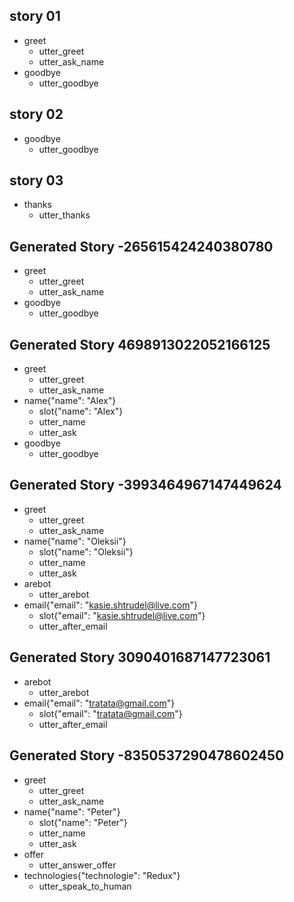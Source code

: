 ## story 01
* greet 
 	- utter_greet
    - utter_ask_name
* goodbye
 	- utter_goodbye
 
## story 02
* goodbye
 	- utter_goodbye

## story 03
* thanks
 	- utter_thanks
  
## Generated Story -265615424240380780
* greet
    - utter_greet
    - utter_ask_name
* goodbye
    - utter_goodbye

## Generated Story 4698913022052166125
* greet
    - utter_greet
    - utter_ask_name
* name{"name": "Alex"}
    - slot{"name": "Alex"}
    - utter_name
    - utter_ask
* goodbye
    - utter_goodbye

## Generated Story -3993464967147449624
* greet
    - utter_greet
    - utter_ask_name
* name{"name": "Oleksii"}
    - slot{"name": "Oleksii"}
    - utter_name
    - utter_ask
* arebot
    - utter_arebot
* email{"email": "kasie.shtrudel@live.com"}
    - slot{"email": "kasie.shtrudel@live.com"}
    - utter_after_email

## Generated Story 3090401687147723061
* arebot
    - utter_arebot
* email{"email": "tratata@gmail.com"}
    - slot{"email": "tratata@gmail.com"}
    - utter_after_email

## Generated Story -8350537290478602450
* greet
    - utter_greet
    - utter_ask_name
* name{"name": "Peter"}
    - slot{"name": "Peter"}
    - utter_name
    - utter_ask
* offer
    - utter_answer_offer
* technologies{"technologie": "Redux"}
    - utter_speak_to_human

